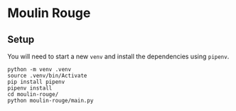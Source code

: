 # Moulin Rouge

## Setup

You will need to start a new `venv` and install the dependencies using `pipenv`.

```shell
python -m venv .venv
source .venv/bin/Activate
pip install pipenv
pipenv install
cd moulin-rouge/
python moulin-rouge/main.py
```
